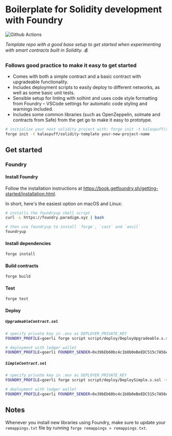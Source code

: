 # Boilerplate for Solidity development with Foundry

![Github Actions](https://github.com/kalaspuff/solidity-template/workflows/test/badge.svg)

*Template repo with a good base setup to get started when experimenting with smart contracts built in Solidity.* 💰

### Follows good practice to make it easy to get started

* Comes with both a simple contract and a basic contract with upgradeable functionality.
* Includes deployment scripts to easily deploy to different networks, as well as some basic unit tests.
* Sensible setup for linting with solhint and uses code style formatting from Foundry – VSCode settings for automatic code styling and warnings included.
* Includes some common libraries (such as OpenZeppelin, solmate and contracts from Safe) from the get go to make it easy to prototype.

```bash
# initialize your next solidity project with: forge init -t kalaspuff/solidity-template
forge init -t kalaspuff/solidity-template your-new-project-name
```

## Get started

### Foundry

#### Install Foundry

Follow the installation instructions at <https://book.getfoundry.sh/getting-started/installation.html>.

In short, here's the easiest option on macOS and Linux:

```bash
# installs the foundryup shell script
curl -L https://foundry.paradigm.xyz | bash

# then use foundryup to install `forge`, `cast` and `anvil`
foundryup
```

#### Install dependencies

```bash
forge install
```

#### Build contracts

```bash
forge build
```

#### Test

```bash
forge test
```

#### Deploy

##### `UpgradeableContract.sol`

```bash
# specify private key in .env as DEPLOYER_PRIVATE_KEY
FOUNDRY_PROFILE=goerli forge script script/deploy/DeployUpgradeable.s.sol -vvvv

# deployment with ledger wallet
FOUNDRY_PROFILE=goerli FOUNDRY_SENDER=0x39bEb60bc4c1b8b0eBeEDC515c7A56e7DfB3a5A9 forge script script/deploy/DeployUpgradeable.s.sol -vvvv -l
```

##### `SimpleContract.sol`

```bash
# specify private key in .env as DEPLOYER_PRIVATE_KEY
FOUNDRY_PROFILE=goerli forge script script/deploy/DeploySimple.s.sol -vvvv

# deployment with ledger wallet
FOUNDRY_PROFILE=goerli FOUNDRY_SENDER=0x39bEb60bc4c1b8b0eBeEDC515c7A56e7DfB3a5A9 forge script script/deploy/DeploySimple.s.sol -vvvv -l
```

## Notes

Whenever you install new libraries using Foundry, make sure to update your `remappings.txt` file by running `forge remappings > remappings.txt`.
